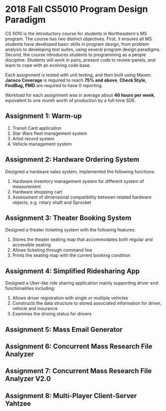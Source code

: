 # 2018 Fall CS5010 Program Design Paradigm

CS 5010 is the introductory course for students in Northeastern's MS program. The course has two distinct objectives. First, it ensures all MS students have developed basic skills in program design, from problem analysis to developing test suites, using several program design paradigms. Second, the course introduces students to programming as a people discipline. Students will work in pairs, present code to review panels, and learn to cope with an evolving code base.

Each assignment is tested with unit testing, and then built using Maven. **Jacoco Coverage** is required to reach **75% and above**, **Check Style, FindBug, PMD** are required to have 0 reporting. 

Workload for each assignment was in average about **40 hours per week**, equivalent to one month worth of production by a full-time SDE.

## Assignment 1:  Warm-up
1. Transit Card application
2. Star Wars fleet management system
3. Artist record system
4. Vehicle management system

## Assignment 2:  Hardware Ordering System
Designed a hardware sales system, implemented the following functions:
1. Hardware inventory management system for different system of measurement
2. Hardware shopping cart
3. Assessment of dimensional compatibility between related hardware objects, e.g. rotary shaft and Sprocket

## Assignment 3: Theater Booking System
Designed a theater ticketing system with the following features:
1. Stores the theater seating map that accommodates both regular and accessible seating
2. Allows ticketing through command line
3. Prints the seating map with the current booking condition

## Assignment 4: Simplified Ridesharing App
Designed a Uber-like ride sharing application mainly supporting driver end functionalities including:
1. Allows driver registration with single or multiple vehicles
2. Constructs the data structure to stored associated information for driver, vehicle and insurance 
3. Examines the driving status for drivers

## Assignment 5: Mass Email Generator

## Assignment 6: Concurrent Mass Research File Analyzer

## Assignment 7: Concurrent Mass Research File Analyzer V2.0

## Assignment 8: Multi-Player Client-Server Yahtzee
